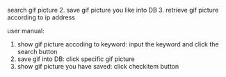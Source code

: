  search gif picture
2. save gif picture you like into DB
3. retrieve gif picture according to ip address

user manual:
1. show gif picture accoding to keyword: input the keyword and click the search button
2. save gif into DB: click specific gif picture
3. show gif picture you have saved: click checkitem button
